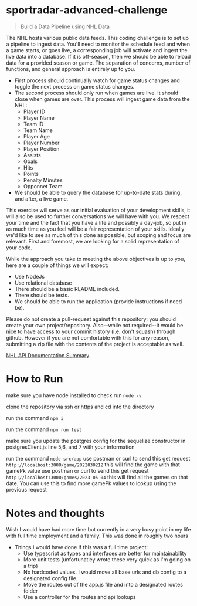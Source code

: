 # sportradar-advanced-challenge

> Build a Data Pipeline using NHL Data

The NHL hosts various public data feeds. This coding challenge is to set up a pipeline to ingest data. You'll need to monitor the schedule feed and when a game starts, or goes live, a corresponding job will activate and ingest the live data into a database. If it is off-season, then we should be able to reload data for a provided season or game. The separation of concerns, number of functions, and general approach is entirely up to you.

- First process should continually watch for game status changes and toggle the next process on game status changes.
- The second process should only run when games are live. It should close when games are over. This process will ingest game data from the NHL:
  - Player ID
  - Player Name
  - Team ID
  - Team Name
  - Player Age
  - Player Number
  - Player Position
  - Assists
  - Goals
  - Hits
  - Points
  - Penalty Minutes
  - Opponnet Team
- We should be able to query the database for up-to-date stats during, and after, a live game.

This exercise will serve as our initial evaluation of your development skills, it will also be used to further conversations we will have with you. We respect your time and the fact that you have a life and possibly a day-job, so put in as much time as you feel will be a fair representation of your skills. Ideally we'd like to see as much of this done as possible, but scoping and focus are relevant. First and foremost, we are looking for a solid representation of your code.

While the approach you take to meeting the above objectives is up to you, here are a couple of things we will expect:

- Use NodeJs
- Use relational database
- There should be a basic README included.
- There should be tests.
- We should be able to run the application (provide instructions if need be).

Please do not create a pull-request against this repository; you should create your own project/repository. Also--while not required--it would be nice to have access to your commit history (i.e. don't squash) through github. However if you are not comfortable with this for any reason, submitting a zip file with the contents of the project is acceptable as well.

[NHL API Documentation Summary](documentation.md)

# How to Run

make sure you have node installed to check run `node -v`

clone the repository via ssh or https and cd into the directory

run the command `npm i`

run the command `npm run test`

make sure you update the postgres config for the sequelize constructor in postgresClient.js line 5,6, and 7 with your information

run the command `node src/app`
use postman or curl to send this get request `http://localhost:3000/game/2022030212` this will find the game with that gamePk value
use postman or curl to send this get request `http://localhost:3000/games/2023-05-04` this will find all the games on that date. You can use this to find more gamePk values to lookup using the previous request

# Notes and thoughts

Wish I would have had more time but currently in a very busy point in my life with full time employment and a family. This was done in roughly two hours

- Things I would have done if this was a full time project:
  - Use typescript as types and interfaces are better for maintainability
  - More unit tests (unfortunatley wrote these very quick as I'm going on a trip)
  - No hardcoded values. I would move all base urls and db config to a designated config file.
  - Move the routes out of the app.js file and into a designated routes folder
  - Use a controller for the routes and api lookups
